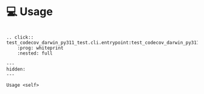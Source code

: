 <!--
SPDX-FileCopyrightText: © 2024 Romain Brault <mail@romainbrault.com>

SPDX-License-Identifier: CC0-1.0
-->

# 💻 Usage

```{eval-rst}

.. click:: test_codecov_darwin_py311_test.cli.entrypoint:test_codecov_darwin_py311_test
    :prog: whiteprint
    :nested: full
```

```{toctree}
---
hidden:
---

Usage <self>
```
